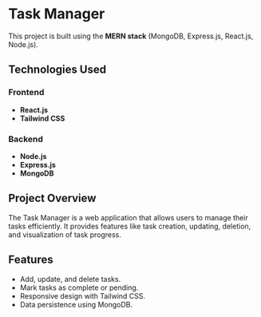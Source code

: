 # Task Manager

This project is built using the **MERN stack** (MongoDB, Express.js, React.js, Node.js).

## Technologies Used

### Frontend
- **React.js**
- **Tailwind CSS**

### Backend
- **Node.js**
- **Express.js**
- **MongoDB**

## Project Overview
The Task Manager is a web application that allows users to manage their tasks efficiently. It provides features like task creation, updating, deletion, and visualization of task progress.

## Features
- Add, update, and delete tasks.
- Mark tasks as complete or pending.
- Responsive design with Tailwind CSS.
- Data persistence using MongoDB.


